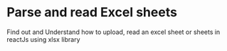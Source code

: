 # Parse and read Excel sheets
Find out and Understand how to upload, read an excel sheet or sheets in reactJs using xlsx library
